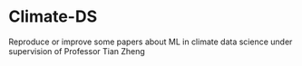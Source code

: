 # Climate-DS
Reproduce or improve some papers about ML in climate data science under supervision of Professor Tian Zheng
